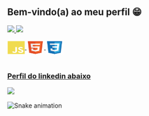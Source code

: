 ## Bem-vindo(a) ao meu perfil 😁

 <div>
   <a href="https://github.com/TiagoNarita">
   <img height="180em" src="https://github-readme-stats.vercel.app/api?username=TiagoNarita&show_icons=true&theme=tokyonight&include_all_commits=true&count_private=true"/>
   <img height="180em" src="https://github-readme-stats.vercel.app/api/top-langs/?username=TiagoNarita&layout=compact&langs_count=6&theme=tokyonight"/>

</div>
<div style="display: inline_block"><br>
  <img align="center" alt="Js" height="30" width="40" src="https://raw.githubusercontent.com/devicons/devicon/master/icons/javascript/javascript-plain.svg">
  <img align="center" alt="HTML" height="30" width="40" src="https://raw.githubusercontent.com/devicons/devicon/master/icons/html5/html5-original.svg">
  <img align="center" alt="CSS" height="30" width="40" src="https://raw.githubusercontent.com/devicons/devicon/master/icons/css3/css3-original.svg">
</div>
 
 <br>
 
  ### Perfil do linkedin abaixo
 
<div> 
 
  <a href="https://wwww.linkedin.com/in/tiago-narita" target="_blank"><img src="https://img.shields.io/badge/-LinkedIn-%230077B5?style=for-the-badge&logo=linkedin&logoColor=white" target="_blank"></a> 
 
  ![Snake animation](https://github.com/TiagoNarita/TiagoNarita/blob/output/github-contribution-grid-snake.svg)

</div>
